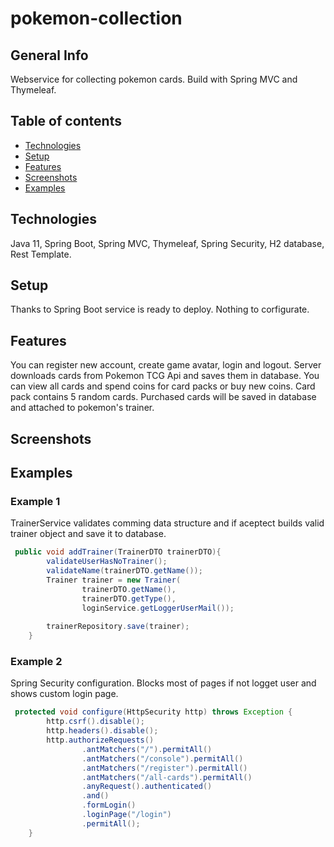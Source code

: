 # pokemon-collection
## General Info
 Webservice for collecting pokemon cards. Build with Spring MVC and Thymeleaf.
 ## Table of contents
* [Technologies](#technologies)
* [Setup](#setup)
* [Features](#features)
* [Screenshots](#screenshots)
* [Examples](#examples)
## Technologies
Java 11, Spring Boot, Spring MVC, Thymeleaf, Spring Security, H2 database, Rest Template.
## Setup
Thanks to Spring Boot service is ready to deploy. Nothing to corfigurate.
## Features
You can register new account, create game avatar, login and logout. Server downloads cards from Pokemon TCG Api and saves them in database. 
You can view all cards and spend coins for card packs or buy new coins. Card pack contains 5 random cards. Purchased cards will be 
saved in database and attached to pokemon's trainer. 
## Screenshots
## Examples
### Example 1
TrainerService validates comming data structure and if aceptect builds valid trainer object and save it to database.
```java
 public void addTrainer(TrainerDTO trainerDTO){
        validateUserHasNoTrainer();
        validateName(trainerDTO.getName());
        Trainer trainer = new Trainer(
                trainerDTO.getName(),
                trainerDTO.getType(),
                loginService.getLoggerUserMail());
        
        trainerRepository.save(trainer);
    }
```
### Example 2
Spring Security configuration. Blocks most of pages if not logget user and shows custom login page.
```java
 protected void configure(HttpSecurity http) throws Exception {
        http.csrf().disable();
        http.headers().disable();
        http.authorizeRequests()
                .antMatchers("/").permitAll()
                .antMatchers("/console").permitAll()
                .antMatchers("/register").permitAll()
                .antMatchers("/all-cards").permitAll()
                .anyRequest().authenticated()
                .and()
                .formLogin()
                .loginPage("/login")
                .permitAll();
    }
```
